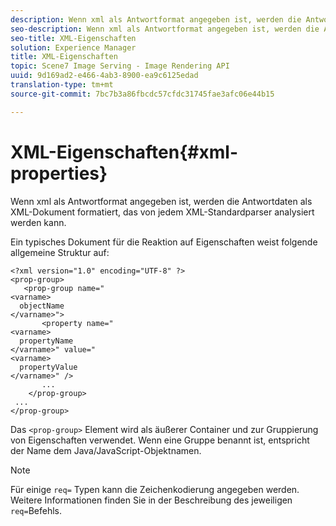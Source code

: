 ```yaml
---
description: Wenn xml als Antwortformat angegeben ist, werden die Antwortdaten als XML-Dokument formatiert, das von jedem XML-Standardparser analysiert werden kann.
seo-description: Wenn xml als Antwortformat angegeben ist, werden die Antwortdaten als XML-Dokument formatiert, das von jedem XML-Standardparser analysiert werden kann.
seo-title: XML-Eigenschaften
solution: Experience Manager
title: XML-Eigenschaften
topic: Scene7 Image Serving - Image Rendering API
uuid: 9d169ad2-e466-4ab3-8900-ea9c6125edad
translation-type: tm+mt
source-git-commit: 7bc7b3a86fbcdc57cfdc31745fae3afc06e44b15

---
```



# XML-Eigenschaften{#xml-properties}

Wenn xml als Antwortformat angegeben ist, werden die Antwortdaten als XML-Dokument formatiert, das von jedem XML-Standardparser analysiert werden kann.

Ein typisches Dokument für die Reaktion auf Eigenschaften weist folgende allgemeine Struktur auf:

```
<?xml version="1.0" encoding="UTF-8" ?>
<prop-group>
   <prop-group name="
<varname>
  objectName
</varname>">
       <property name="
<varname>
  propertyName
</varname>" value="
<varname>
  propertyValue
</varname>" />
       ...
    </prop-group>
 ...
</prop-group>
```

Das `<prop-group>` Element wird als äußerer Container und zur Gruppierung von Eigenschaften verwendet. Wenn eine Gruppe benannt ist, entspricht der Name dem Java/JavaScript-Objektnamen.

>[!NOTE]
>
>Für einige `req=` Typen kann die Zeichenkodierung angegeben werden. Weitere Informationen finden Sie in der Beschreibung des jeweiligen `req=`Befehls.

